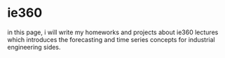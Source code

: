 # ie360
in this page, i will write my homeworks and projects about ie360 lectures which introduces the forecasting and time series concepts for industrial engineering sides.   
